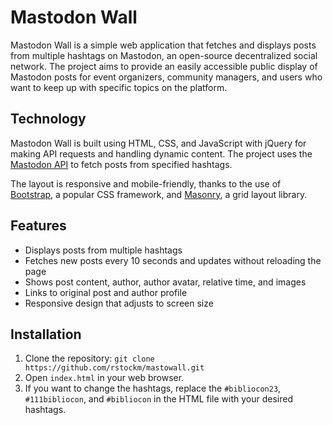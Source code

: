 # Mastodon Wall

Mastodon Wall is a simple web application that fetches and displays posts from multiple hashtags on Mastodon, an open-source decentralized social network. The project aims to provide an easily accessible public display of Mastodon posts for event organizers, community managers, and users who want to keep up with specific topics on the platform.

## Technology

Mastodon Wall is built using HTML, CSS, and JavaScript with jQuery for making API requests and handling dynamic content. The project uses the [Mastodon API](https://docs.joinmastodon.org/client/public/) to fetch posts from specified hashtags.

The layout is responsive and mobile-friendly, thanks to the use of [Bootstrap](https://getbootstrap.com/), a popular CSS framework, and [Masonry](https://masonry.desandro.com/), a grid layout library.

## Features

- Displays posts from multiple hashtags
- Fetches new posts every 10 seconds and updates without reloading the page
- Shows post content, author, author avatar, relative time, and images
- Links to original post and author profile
- Responsive design that adjusts to screen size

## Installation

1. Clone the repository: `git clone https://github.com/rstockm/mastowall.git`
2. Open `index.html` in your web browser.
3. If you want to change the hashtags, replace the `#bibliocon23`, `#111bibliocon`, and `#bibliocon` in the HTML file with your desired hashtags.
